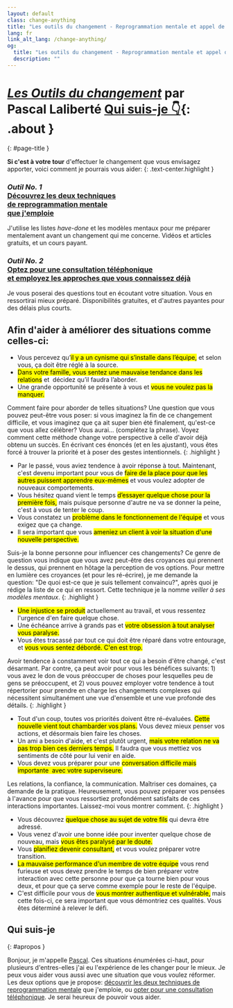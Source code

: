 ```yaml
---
layout: default
class: change-anything
title: "Les outils du changement - Reprogrammation mentale et appel de coaching"
lang: fr
link_alt_lang: /change-anything/
og:
  title: "Les outils du changement - Reprogrammation mentale et appel de coaching"
  description: ""
---
```


# [<em><span class="the-kit">Les</span> <span class="name">Outils du changement</span></em>](/outils-du-changement/) <span class="tagline">par Pascal Laliberté [Qui suis-je 👇](#apropos){: .about }</span>
{: #page-title }

[decouvrir]: ./decouvrir/
[coaching]: ./coaching/

**Si c'est à votre tour** d'effectuer le changement que vous envisagez apporter, voici comment je pourrais vous aider:
{: .text-center.highlight }

<div class="clearfix margin-top kit-options" markdown="1">
<div class="left" markdown="1">

### <em class="kit-option-label">Outil No. 1</em><br> [**Découvrez les deux techniques**<br> de reprogrammation mentale<br> que j'emploie][decouvrir]

J'utilise les listes _have-done_ et les modèles mentaux pour me préparer mentalement avant un changement qui me concerne. Vidéos et articles gratuits, et un cours payant.

</div>

<div class="right" markdown="1">

### <em class="kit-option-label">Outil No. 2</em><br> [**Optez pour une consultation téléphonique**<br> et employez les approches que vous connaissez déjà][coaching]

Je vous poserai des questions tout en écoutant votre situation. Vous en ressortirai mieux préparé. Disponibilités gratuites, et d'autres payantes pour des délais plus courts.

</div>

</div>

## Afin d'aider à améliorer des situations comme celles-ci:

<div class="examples" markdown="1">

* Vous percevez qu’<mark>il y a un cynisme qui s’installe dans l’équipe,</mark> et selon vous, ça doit être réglé à la source.
* <mark>Dans votre famille, vous sentez une mauvaise tendance dans les relations</mark> et  décidez qu’il faudra l’aborder.
* Une grande opportunité se présente à vous et <mark>vous ne voulez pas la manquer.</mark>

Comment faire pour aborder de telles situations? Une question que vous pouvez peut-être vous poser: si vous imaginez la fin de ce changement difficile, et vous imaginez que ça ait super bien été finalement, qu'est-ce que vous allez célébrer? Vous aurai... (complétez la phrase). Voyez comment cette méthode change votre perspective à celle d'avoir déjà obtenu un succès. En écrivant ces énoncés (et en les ajustant), vous êtes forcé à trouver la priorité et à poser des gestes intentionnels.
{: .highlight }

* Par le passé, vous aviez tendence à avoir réponse à tout. Maintenant, c'est devenu important pour vous de <mark>faire de la place pour que les autres puissent apprendre eux-mêmes</mark> et vous voulez adopter de nouveaux comportements.
* Vous hésitez quand vient le temps <mark>d’essayer quelque chose pour la première fois,</mark> mais puisque personne d'autre ne va se donner la peine, c'est à vous de tenter le coup.
* Vous constatez un <mark>problème dans le fonctionnement de l'équipe</mark> et vous exigez que ça change.
* Il sera important que vous <mark>ameniez un client à voir la situation d'une nouvelle perspective.</mark>

Suis-je la bonne personne pour influencer ces changements? Ce genre de question vous indique que vous avez peut-être des croyances qui prennent le dessus, qui prennent en hôtage la perception de vos options. Pour mettre en lumière ces croyances (et pour les ré-écrire), je me demande la question: "De quoi est-ce que je suis tellement convaincu?", après quoi je rédige la liste de ce qui en ressort. Cette technique je la nomme _veiller à ses modèles mentaux_.
{: .highlight }

* <mark>Une injustice se produit</mark> actuellement au travail, et vous ressentez l'urgence d'en faire quelque chose.
* Une échéance arrive à grands pas et <mark>votre obsession à tout analyser vous paralyse.</mark>
* Vous êtes tracassé par tout ce qui doit être réparé dans votre entourage, et <mark>vous vous sentez débordé. C'en est trop.</mark>

Avoir tendence à constamment voir tout ce qui a besoin d'être changé, c'est désarmant. Par contre, ça peut avoir pour vous les bénéfices suivants: 1) vous avez le don de vous préoccuper de choses pour lesquelles peu de gens se préoccupent, et 2) vous pouvez employer votre tendence à tout répertorier pour prendre en charge les changements complexes qui nécessitent simultanément une vue d'ensemble et une vue profonde des détails.
{: .highlight }

* Tout d'un coup, toutes vos priorités doivent être ré-évaluées. <mark>Cette nouvelle vient tout chambarder vos plans.</mark> Vous devez mieux penser vos actions, et désormais bien faire les choses.
* Un ami a besoin d'aide, et c'est plutôt urgent, <mark>mais votre relation ne va pas trop bien ces derniers temps.</mark> Il faudra que vous mettiez vos sentiments de côté pour lui venir en aide.
* Vous devez vous préparer pour une <mark>conversation difficile mais importante  avec votre superviseure.</mark>

Les relations, la confiance, la communication. Maîtriser ces domaines, ça demande de la pratique. Heureusement, vous pouvez préparer vos pensées à l'avance pour que vous ressortiez profondément satisfaits de ces interactions importantes. Laissez-moi vous montrer comment.
{: .highlight }

* Vous découvrez <mark>quelque chose au sujet de votre fils</mark> qui devra être adressé.
* Vous venez d'avoir une bonne idée pour inventer quelque chose de nouveau, mais <mark>vous êtes paralysé par le doute.</mark>
* Vous <mark>planifiez devenir consultant,</mark> et vous voulez préparer votre transition.
* <mark>La mauvaise performance d'un membre de votre équipe</mark> vous rend furieuse et vous devez prendre le temps de bien préparer votre interaction avec cette personne pour que ça tourne bien pour vous deux, et pour que ça serve comme exemple pour le reste de l'équipe.
* C'est difficile pour vous de <mark>vous montrer authentique et vulnérable,</mark> mais cette fois-ci, ce sera important que vous démontriez ces qualités. Vous êtes déterminé à relever le défi.

</div>

## Qui suis-je
{: #apropos }

Bonjour, je m'appelle [Pascal](/). Ces situations énumérées ci-haut, pour plusieurs d'entres-elles j'ai eu l'expérience de les changer pour le mieux. Je peux vous aider vous aussi avec une situation que vous voulez réformer. Les deux options que je propose: [découvrir les deux techniques de reprogrammation mentale][decouvrir] que j'emploie, ou [opter pour une consultation téléphonique][coaching]. Je serai heureux de pouvoir vous aider.
